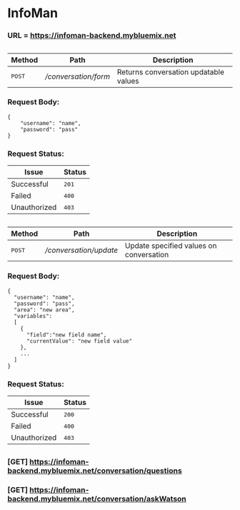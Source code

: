 # InfoMan
### URL = https://infoman-backend.mybluemix.net
##
Method          | Path              | Description 
--------------- | ------------------| -----------
<kbd>POST</kbd> | */conversation/form*| Returns conversation updatable values
### Request Body:
```
{
	"username": "name",
	"password": "pass"
}
```
### Request Status:
Issue    | Status
-------- | ---
Successful| <kbd>201</kbd>
Failed    | <kbd>400</kbd>
Unauthorized | <kbd>403</kbd>
##
Method          | Path              | Description 
--------------- | ------------------| -----------
<kbd>POST</kbd> | */conversation/update*| Update specified values on conversation
### Request Body:
```
{
  "username": "name",
  "password": "pass",
  "area": "new area",
  "variables": 
  [
    { 
      "field":"new field name",
      "currentValue": "new field value"
    },
    ...
  ]
}
```
### Request Status:
Issue    | Status
-------- | ---
Successful| <kbd>200</kbd>
Failed    | <kbd>400</kbd>
Unauthorized | <kbd>403</kbd>
##
### [GET] https://infoman-backend.mybluemix.net/conversation/questions
### [GET] https://infoman-backend.mybluemix.net/conversation/askWatson
